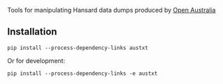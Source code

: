 Tools for manipulating Hansard data dumps produced by [Open Australia](https://www.openaustralia.org.au)

## Installation

    pip install --process-dependency-links austxt

Or for development:

    pip install --process-dependency-links -e austxt
